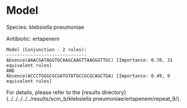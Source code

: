 
# Model

Species: klebsiella pneumoniae

Antibiotic: ertapenem

```
Model (Conjunction - 2 rules):
------------------------------
Absence(AAACGATAGGTGCAAGCAAGTTAAGGGTTGC) [Importance: 0.70, 31 equivalent rules]
AND
Absence(ACCCTGGGCGCGATGTATGCCGCGCAGCTGA) [Importance: 0.49, 9 equivalent rules]

```

For details, please refer to the [results directory](../../../../../results/scm_b/klebsiella pneumoniae/ertapenem/repeat_9/).

